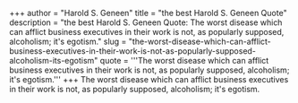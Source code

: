 +++
author = "Harold S. Geneen"
title = "the best Harold S. Geneen Quote"
description = "the best Harold S. Geneen Quote: The worst disease which can afflict business executives in their work is not, as popularly supposed, alcoholism; it's egotism."
slug = "the-worst-disease-which-can-afflict-business-executives-in-their-work-is-not-as-popularly-supposed-alcoholism-its-egotism"
quote = '''The worst disease which can afflict business executives in their work is not, as popularly supposed, alcoholism; it's egotism.'''
+++
The worst disease which can afflict business executives in their work is not, as popularly supposed, alcoholism; it's egotism.
